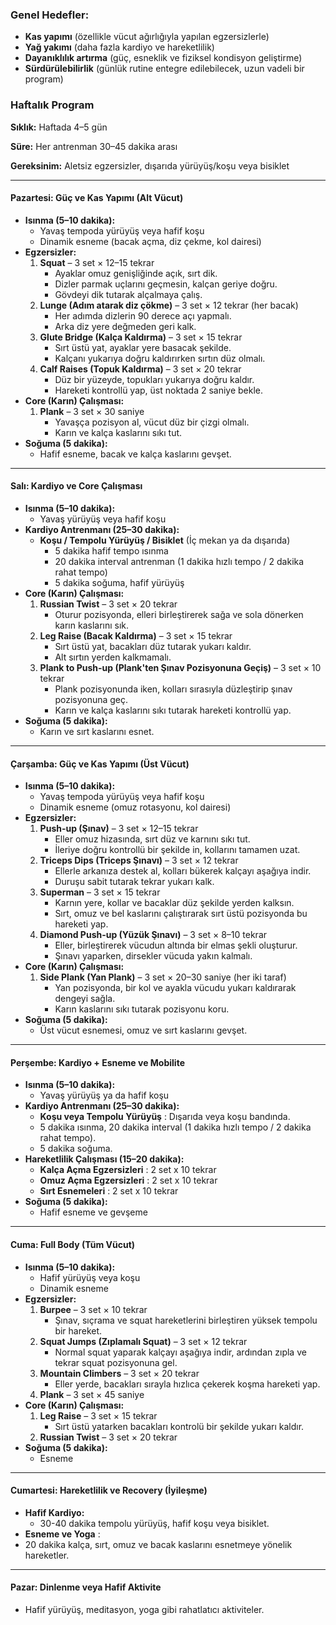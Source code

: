 ### **Genel Hedefler:**

* **Kas yapımı** (özellikle vücut ağırlığıyla yapılan egzersizlerle)
* **Yağ yakımı** (daha fazla kardiyo ve hareketlilik)
* **Dayanıklılık artırma** (güç, esneklik ve fiziksel kondisyon geliştirme)
* **Sürdürülebilirlik** (günlük rutine entegre edilebilecek, uzun vadeli bir program)

### **Haftalık Program**

**Sıklık:** Haftada 4–5 gün

**Süre:** Her antrenman 30–45 dakika arası

**Gereksinim:** Aletsiz egzersizler, dışarıda yürüyüş/koşu veya bisiklet

---

#### **Pazartesi: Güç ve Kas Yapımı (Alt Vücut)**

* **Isınma (5–10 dakika):**
  * Yavaş tempoda yürüyüş veya hafif koşu
  * Dinamik esneme (bacak açma, diz çekme, kol dairesi)
* **Egzersizler:**
  1. **Squat** – 3 set × 12–15 tekrar
     * Ayaklar omuz genişliğinde açık, sırt dik.
     * Dizler parmak uçlarını geçmesin, kalçan geriye doğru.
     * Gövdeyi dik tutarak alçalmaya çalış.
  2. **Lunge (Adım atarak diz çökme)** – 3 set × 12 tekrar (her bacak)
     * Her adımda dizlerin 90 derece açı yapmalı.
     * Arka diz yere değmeden geri kalk.
  3. **Glute Bridge (Kalça Kaldırma)** – 3 set × 15 tekrar
     * Sırt üstü yat, ayaklar yere basacak şekilde.
     * Kalçanı yukarıya doğru kaldırırken sırtın düz olmalı.
  4. **Calf Raises (Topuk Kaldırma)** – 3 set × 20 tekrar
     * Düz bir yüzeyde, topukları yukarıya doğru kaldır.
     * Hareketi kontrollü yap, üst noktada 2 saniye bekle.
* **Core (Karın) Çalışması:**
  1. **Plank** – 3 set × 30 saniye
     * Yavaşça pozisyon al, vücut düz bir çizgi olmalı.
     * Karın ve kalça kaslarını sıkı tut.
* **Soğuma (5 dakika):**
  * Hafif esneme, bacak ve kalça kaslarını gevşet.

---

#### **Salı: Kardiyo ve Core Çalışması**

* **Isınma (5–10 dakika):**
  * Yavaş yürüyüş veya hafif koşu
* **Kardiyo Antrenmanı (25–30 dakika):**
  * **Koşu / Tempolu Yürüyüş / Bisiklet** (İç mekan ya da dışarıda)
    * 5 dakika hafif tempo ısınma
    * 20 dakika interval antrenman (1 dakika hızlı tempo / 2 dakika rahat tempo)
    * 5 dakika soğuma, hafif yürüyüş
* **Core (Karın) Çalışması:**
  1. **Russian Twist** – 3 set × 20 tekrar
     * Oturur pozisyonda, elleri birleştirerek sağa ve sola dönerken karın kaslarını sık.
  2. **Leg Raise (Bacak Kaldırma)** – 3 set × 15 tekrar
     * Sırt üstü yat, bacakları düz tutarak yukarı kaldır.
     * Alt sırtın yerden kalkmamalı.
  3. **Plank to Push-up (Plank'ten Şınav Pozisyonuna Geçiş)** – 3 set × 10 tekrar
     * Plank pozisyonunda iken, kolları sırasıyla düzleştirip şınav pozisyonuna geç.
     * Karın ve kalça kaslarını sıkı tutarak hareketi kontrollü yap.
* **Soğuma (5 dakika):**
  * Karın ve sırt kaslarını esnet.

---

#### **Çarşamba: Güç ve Kas Yapımı (Üst Vücut)**

* **Isınma (5–10 dakika):**
  * Yavaş tempoda yürüyüş veya hafif koşu
  * Dinamik esneme (omuz rotasyonu, kol dairesi)
* **Egzersizler:**
  1. **Push-up (Şınav)** – 3 set × 12–15 tekrar
     * Eller omuz hizasında, sırt düz ve karnını sıkı tut.
     * İleriye doğru kontrollü bir şekilde in, kollarını tamamen uzat.
  2. **Triceps Dips (Triceps Şınavı)** – 3 set × 12 tekrar
     * Ellerle arkanıza destek al, kolları bükerek kalçayı aşağıya indir.
     * Duruşu sabit tutarak tekrar yukarı kalk.
  3. **Superman** – 3 set × 15 tekrar
     * Karnın yere, kollar ve bacaklar düz şekilde yerden kalksın.
     * Sırt, omuz ve bel kaslarını çalıştırarak sırt üstü pozisyonda bu hareketi yap.
  4. **Diamond Push-up (Yüzük Şınavı)** – 3 set × 8–10 tekrar
     * Eller, birleştirerek vücudun altında bir elmas şekli oluşturur.
     * Şınavı yaparken, dirsekler vücuda yakın kalmalı.
* **Core (Karın) Çalışması:**
  1. **Side Plank (Yan Plank)** – 3 set × 20–30 saniye (her iki taraf)
     * Yan pozisyonda, bir kol ve ayakla vücudu yukarı kaldırarak dengeyi sağla.
     * Karın kaslarını sıkı tutarak pozisyonu koru.
* **Soğuma (5 dakika):**
  * Üst vücut esnemesi, omuz ve sırt kaslarını gevşet.

---

#### **Perşembe: Kardiyo + Esneme ve Mobilite**

* **Isınma (5–10 dakika):**
  * Yavaş yürüyüş ya da hafif koşu
* **Kardiyo Antrenmanı (25–30 dakika):**
  * **Koşu veya Tempolu Yürüyüş** : Dışarıda veya koşu bandında.
  * 5 dakika ısınma, 20 dakika interval (1 dakika hızlı tempo / 2 dakika rahat tempo).
  * 5 dakika soğuma.
* **Hareketlilik Çalışması (15–20 dakika):**
  * **Kalça Açma Egzersizleri** : 2 set x 10 tekrar
  * **Omuz Açma Egzersizleri** : 2 set x 10 tekrar
  * **Sırt Esnemeleri** : 2 set x 10 tekrar
* **Soğuma (5 dakika):**
  * Hafif esneme ve gevşeme

---

#### **Cuma: Full Body (Tüm Vücut)**

* **Isınma (5–10 dakika):**
  * Hafif yürüyüş veya koşu
  * Dinamik esneme
* **Egzersizler:**
  1. **Burpee** – 3 set × 10 tekrar
     * Şınav, sıçrama ve squat hareketlerini birleştiren yüksek tempolu bir hareket.
  2. **Squat Jumps (Zıplamalı Squat)** – 3 set × 12 tekrar
     * Normal squat yaparak kalçayı aşağıya indir, ardından zıpla ve tekrar squat pozisyonuna gel.
  3. **Mountain Climbers** – 3 set × 20 tekrar
     * Eller yerde, bacakları sırayla hızlıca çekerek koşma hareketi yap.
  4. **Plank** – 3 set × 45 saniye
* **Core (Karın) Çalışması:**
  1. **Leg Raise** – 3 set × 15 tekrar
     * Sırt üstü yatarken bacakları kontrolü bir şekilde yukarı kaldır.
  2. **Russian Twist** – 3 set × 20 tekrar
* **Soğuma (5 dakika):**
  * Esneme

---

#### **Cumartesi: Hareketlilik ve Recovery (İyileşme)**

* **Hafif Kardiyo:**
  * 30-40 dakika tempolu yürüyüş, hafif koşu veya bisiklet.
* **Esneme ve Yoga** :
* 20 dakika kalça, sırt, omuz ve bacak kaslarını esnetmeye yönelik hareketler.

---

#### **Pazar: Dinlenme veya Hafif Aktivite**

* Hafif yürüyüş, meditasyon, yoga gibi rahatlatıcı aktiviteler.
